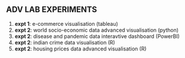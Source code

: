 ## ADV LAB EXPERIMENTS
1. <b>expt 1</b>: e-commerce visualisation (tableau)
2. <b>expt 2</b>: world socio-economic data advanced visualisation (python)
3. <b>expt 2</b>: disease and pandemic data interavtive dashboard (PowerBI)
4. <b>expt 2</b>: indian crime data visualisation (R)
5. <b>expt 2</b>: housing prices data advanced visualisation (R)
